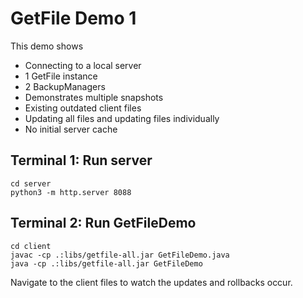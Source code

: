 # GetFile Demo 1

This demo shows
* Connecting to a local server
* 1 GetFile instance
* 2 BackupManagers
* Demonstrates multiple snapshots
* Existing outdated client files
* Updating all files and updating files individually
* No initial server cache

## Terminal 1: Run server
```
cd server
python3 -m http.server 8088
```
## Terminal 2: Run GetFileDemo
```
cd client
javac -cp .:libs/getfile-all.jar GetFileDemo.java
java -cp .:libs/getfile-all.jar GetFileDemo
```

Navigate to the client files to watch the updates and rollbacks occur.

